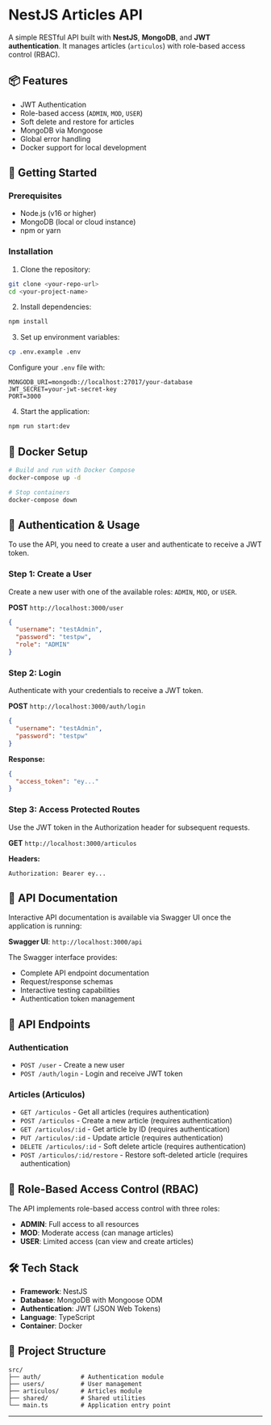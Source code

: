 # NestJS Articles API

A simple RESTful API built with **NestJS**, **MongoDB**, and **JWT authentication**. It manages articles (`articulos`) with role-based access control (RBAC).

## 📦 Features

- JWT Authentication
- Role-based access (`ADMIN`, `MOD`, `USER`)
- Soft delete and restore for articles
- MongoDB via Mongoose
- Global error handling
- Docker support for local development

## 🚀 Getting Started

### Prerequisites

- Node.js (v16 or higher)
- MongoDB (local or cloud instance)
- npm or yarn

### Installation

1. Clone the repository:
```bash
git clone <your-repo-url>
cd <your-project-name>
```

2. Install dependencies:
```bash
npm install
```

3. Set up environment variables:
```bash
cp .env.example .env
```

Configure your `.env` file with:
```
MONGODB_URI=mongodb://localhost:27017/your-database
JWT_SECRET=your-jwt-secret-key
PORT=3000
```

4. Start the application:
```bash
npm run start:dev
```

## 🐳 Docker Setup

```bash
# Build and run with Docker Compose
docker-compose up -d

# Stop containers
docker-compose down
```

## 🔐 Authentication & Usage

To use the API, you need to create a user and authenticate to receive a JWT token.

### Step 1: Create a User

Create a new user with one of the available roles: `ADMIN`, `MOD`, or `USER`.

**POST** `http://localhost:3000/user`

```json
{
  "username": "testAdmin",
  "password": "testpw",
  "role": "ADMIN"
}
```

### Step 2: Login

Authenticate with your credentials to receive a JWT token.

**POST** `http://localhost:3000/auth/login`

```json
{
  "username": "testAdmin",
  "password": "testpw"
}
```

**Response:**
```json
{
  "access_token": "ey..."
}
```

### Step 3: Access Protected Routes

Use the JWT token in the Authorization header for subsequent requests.

**GET** `http://localhost:3000/articulos`

**Headers:**
```
Authorization: Bearer ey...
```
## 📖 API Documentation

Interactive API documentation is available via Swagger UI once the application is running:

**Swagger UI**: `http://localhost:3000/api`

The Swagger interface provides:
- Complete API endpoint documentation
- Request/response schemas
- Interactive testing capabilities
- Authentication token management

## 🔑 API Endpoints

### Authentication
- `POST /user` - Create a new user
- `POST /auth/login` - Login and receive JWT token

### Articles (Articulos)
- `GET /articulos` - Get all articles (requires authentication)
- `POST /articulos` - Create a new article (requires authentication)
- `GET /articulos/:id` - Get article by ID (requires authentication)
- `PUT /articulos/:id` - Update article (requires authentication)
- `DELETE /articulos/:id` - Soft delete article (requires authentication)
- `POST /articulos/:id/restore` - Restore soft-deleted article (requires authentication)

## 👥 Role-Based Access Control (RBAC)

The API implements role-based access control with three roles:

- **ADMIN**: Full access to all resources
- **MOD**: Moderate access (can manage articles)
- **USER**: Limited access (can view and create articles)

## 🛠️ Tech Stack

- **Framework**: NestJS
- **Database**: MongoDB with Mongoose ODM
- **Authentication**: JWT (JSON Web Tokens)
- **Language**: TypeScript
- **Container**: Docker

## 📁 Project Structure

```
src/
├── auth/           # Authentication module
├── users/          # User management
├── articulos/      # Articles module
├── shared/         # Shared utilities
└── main.ts         # Application entry point
```
---
